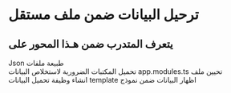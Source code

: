 # ترحيل البيانات ضمن ملف مستقل
## يتعرف المتدرب ضمن هـذا المحور على
  Json طبيعة ملفات  
   تحميل المكتبات الضرورية لاستخلاص البيانات
  app.modules.ts تحيين ملف  
   انشاء وظيفة تحميل البيانات
  template اظهار البيانات ضمن نموذج





